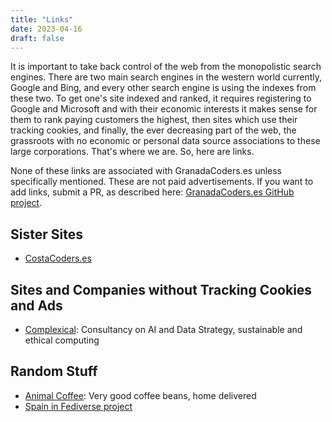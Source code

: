 ```yaml
---
title: "Links"
date: 2023-04-16
draft: false
---
```


It is important to take back control of the web from the monopolistic search engines. There are two main search engines in the western world currently, Google and Bing, and every other search engine is using the indexes from these two. To get one's site indexed and ranked, it requires registering to Google and Microsoft and with their economic interests it makes sense for them to rank paying customers the highest, then sites which use their tracking cookies, and finally, the ever decreasing part of the web, the grassroots with no economic or personal data source associations to these large corporations. That's where we are. So, here are links.

None of these links are associated with GranadaCoders.es unless specifically mentioned. These are not paid advertisements. If you want to add links, submit a PR, as described here: [GranadaCoders.es GitHub project](https://github.com/keskival/granadacoders.es).

## Sister Sites

- [CostaCoders.es](https://costacoders.es)

## Sites and Companies without Tracking Cookies and Ads

- [Complexical](http://complexical.com): Consultancy on AI and Data Strategy, sustainable and ethical computing

## Random Stuff

- [Animal Coffee](https://animalcoffee.es): Very good coffee beans, home delivered
- [Spain in Fediverse project](https://nokorpo.github.io/spain-into-the-fediverse/)

